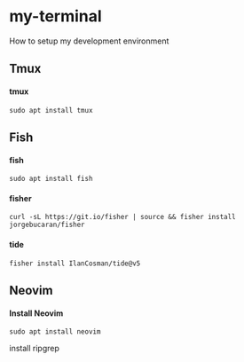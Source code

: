 # my-terminal
How to setup my development environment

## Tmux

#### tmux
`sudo apt install tmux`

## Fish

#### fish
`sudo apt install fish`

#### fisher
`curl -sL https://git.io/fisher | source && fisher install jorgebucaran/fisher`

#### tide
`fisher install IlanCosman/tide@v5`

## Neovim

#### Install Neovim
`sudo apt install neovim`

install ripgrep
